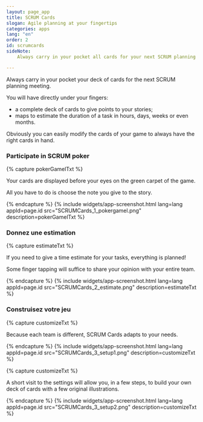 ```yaml
---
layout: page_app
title: SCRUM Cards
slogan: Agile planning at your fingertips
categories: apps
lang: "en"
order: 2
id: scrumcards
sideNote:
    Always carry in your pocket all cards for your next SCRUM planning meeting.

---
```


Always carry in your pocket your deck of cards for the next SCRUM planning meeting.

You will have directly under your fingers:

- a complete deck of cards to give points to your stories;
- maps to estimate the duration of a task in hours, days, weeks or even months.

Obviously you can easily modify the cards of your game to always have the right cards in hand.

### Participate in SCRUM poker

{% capture pokerGamelTxt %}

Your cards are displayed before your eyes on the green carpet of the game.

All you have to do is choose the note you give to the story.

{% endcapture %}
{% include widgets/app-screenshot.html 
        lang=lang 
        appId=page.id 
        src="SCRUMCards_1_pokergamel.png"
        description=pokerGamelTxt %}

### Donnez une estimation

{% capture estimateTxt %}

If you need to give a time estimate for your tasks, everything is planned!

Some finger tapping will suffice to share your opinion with your entire team.

{% endcapture %}
{% include widgets/app-screenshot.html 
        lang=lang 
        appId=page.id 
        src="SCRUMCards_2_estimate.png"
        description=estimateTxt %}


### Construisez votre jeu

{% capture customizeTxt %}

Because each team is different, SCRUM Cards adapts to your needs.

{% endcapture %}
{% include widgets/app-screenshot.html 
        lang=lang 
        appId=page.id 
        src="SCRUMCards_3_setup1.png"
        description=customizeTxt %}


{% capture customizeTxt %}

A short visit to the settings will allow you, in a few steps, 
to build your own deck of cards with a few original illustrations.

{% endcapture %}
{% include widgets/app-screenshot.html 
        lang=lang 
        appId=page.id 
        src="SCRUMCards_3_setup2.png"
        description=customizeTxt %}

